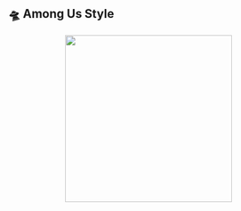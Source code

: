 ## 🛸 Among Us Style

<p align="center">
 <img src="[https://github.com/intekaih/intekaih/blob/main/assets/rainbow-glasses.gif?raw=true" width="300px](https://github.com/intekaih/intekaih/blob/main/assets/Rainbow%20Glasses%20GIF%20by%20nounish%20%E2%8C%90%E2%97%A8-%E2%97%A8.gif)" />

</p>
